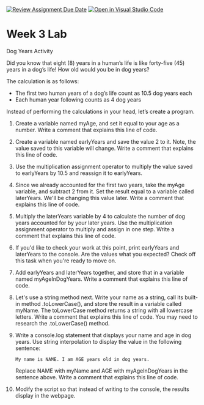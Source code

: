 [![Review Assignment Due Date](https://classroom.github.com/assets/deadline-readme-button-24ddc0f5d75046c5622901739e7c5dd533143b0c8e959d652212380cedb1ea36.svg)](https://classroom.github.com/a/_mFaJUnF)
[![Open in Visual Studio Code](https://classroom.github.com/assets/open-in-vscode-718a45dd9cf7e7f842a935f5ebbe5719a5e09af4491e668f4dbf3b35d5cca122.svg)](https://classroom.github.com/online_ide?assignment_repo_id=11880944&assignment_repo_type=AssignmentRepo)
# Week 3 Lab

Dog Years Activity

Did you know that eight (8) years in a human’s life is like forty-five (45) years in a dog’s life! How old would you be in dog years?

The calculation is as follows:

- The first two human years of a dog’s life count as 10.5 dog years each
- Each human year following counts as 4 dog years

Instead of performing the calculations in your head, let’s create a program.

1. Create a variable named myAge, and set it equal to your age as a number. Write a comment that explains this line of code.
2. Create a variable named earlyYears and save the value 2 to it. Note, the value saved to this variable will change. Write a comment that explains this line of code.
3. Use the multiplication assignment operator to multiply the value saved to earlyYears by 10.5 and reassign it to earlyYears.
4. Since we already accounted for the first two years, take the myAge variable, and subtract 2 from it. Set the result equal to a variable called laterYears. We'll be changing this value later. Write a comment that explains this line of code.
5. Multiply the laterYears variable by 4 to calculate the number of dog years accounted for by your later years. Use the multiplication assignment operator to multiply and assign in one step. Write a comment that explains this line of code.
6. If you'd like to check your work at this point, print earlyYears and laterYears to the console. Are the values what you expected? Check off this task when you're ready to move on.
7. Add earlyYears and laterYears together, and store that in a variable named myAgeInDogYears. Write a comment that explains this line of code.
8. Let's use a string method next. Write your name as a string, call its built-in method .toLowerCase(), and store the result in a variable called myName. The toLowerCase method returns a string with all lowercase letters. Write a comment that explains this line of code. You may need to research the .toLowerCase() method.
9. Write a console.log statement that displays your name and age in dog years. Use string interpolation to display the value in the following sentence:

   `My name is NAME. I am AGE years old in dog years.`

   Replace NAME with myName and AGE with myAgeInDogYears in the sentence above. Write a comment that explains this line of code.

10. Modify the script so that instead of writing to the console, the results display in the webpage.
